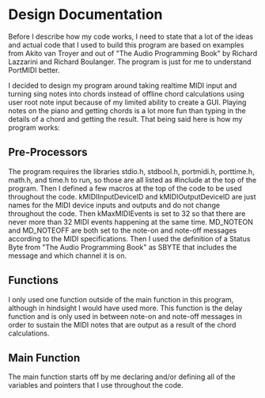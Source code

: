 # Design Documentation

Before I describe how my code works, I need to state that a lot of the ideas and actual code that I used to build this program are based on examples from Akito van Troyer and out of "The Audio Programming Book" by Richard Lazzarini and Richard Boulanger. The program is just for me to understand PortMIDI better. 

I decided to design my program around taking realtime MIDI input and turning sing notes into chords instead of offline chord calculations using user root note input because of my limited ability to create a GUI. Playing notes on the piano and getting chords is a lot more fun than typing in the details of a chord and getting the result. That being said here is how my program works:

## Pre-Processors

The program requires the libraries stdio.h, stdbool.h, portmidi.h, porttime.h, math.h, and time.h to run, so those are all listed as #include at the top of the program. Then I defined a few macros at the top of the code to be used throughout the code. kMIDIInputDeviceID and kMIDIOutputDeviceID are just names for the MIDI device inputs and outputs and do not change throughout the code. Then kMaxMIDIEvents is set to 32 so that there are never more than 32 MIDI events happening at the same time. MD_NOTEON and MD_NOTEOFF are both set to the note-on and note-off messages according to the MIDI specifications. Then I used the definition of a Status Byte from "The Audio Programming Book" as SBYTE that includes the message and which channel it is on. 

## Functions

I only used one function outside of the main function in this program, although in hindsight I would have used more. This function is the delay function and is only used in between note-on and note-off messages in order to sustain the MIDI notes that are output as a result of the chord calculations.

## Main Function

The main function starts off by me declaring and/or defining all of the variables and pointers that I use throughout the code. 
